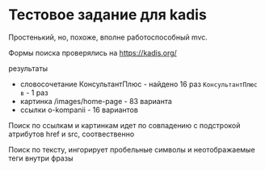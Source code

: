 # Тестовое задание для kadis

Простенький, но, похоже, вполне работоспособный mvc.

Формы поиска проверялись на https://kadis.org/

результаты

- словосочетание КонсультантПлюс - найдено 16 раз `КонсультантПлюс в` - 1 раз
- картинка /images/home-page - 83 варианта
- ссылки o-kompanii - 16 вариантов

Поиск по ссылкам и картинкам идет по совпадению с подстрокой атрибутов href и src, соотвественно

Поиск по тексту, ингорирует пробельные символы и неотображаемые теги внутри фразы

